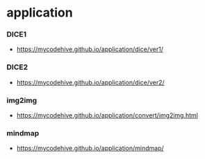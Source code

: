 # application

### DICE1
 - https://mycodehive.github.io/application/dice/ver1/

### DICE2
 - https://mycodehive.github.io/application/dice/ver2/

### img2img
 - https://mycodehive.github.io/application/convert/img2img.html

### mindmap
 - https://mycodehive.github.io/application/mindmap/
